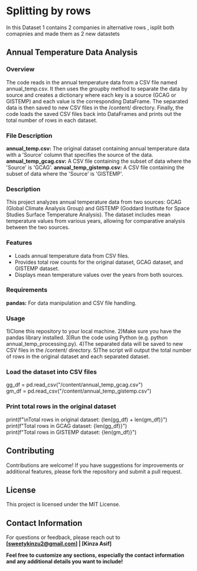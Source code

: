 # Splitting by rows
In this Dataset 1 contains 2 companies in  alternative rows , isplit both comapnies and made them as 2 new datastets

## Annual Temperature Data Analysis  

### Overview
The code reads in the annual temperature data from a CSV file named annual_temp.csv. It then uses the groupby method to separate the data by source and creates a dictionary where each key is a source (GCAG or GISTEMP) and each value is the corresponding DataFrame.
The separated data is then saved to new CSV files in the /content/ directory. Finally, the code loads the saved CSV files back into DataFrames and prints out the total number of rows in each dataset.

### File Description
**annual_temp.csv:**  The original dataset containing annual temperature data with a 'Source' column that specifies the source of the data.
**annual_temp_gcag.csv:**  A CSV file containing the subset of data where the 'Source' is 'GCAG'.
**annual_temp_gistemp.csv:**  A CSV file containing the subset of data where the 'Source' is 'GISTEMP'.

### Description  
This project analyzes annual temperature data from two sources: GCAG (Global Climate Analysis Group) and GISTEMP (Goddard Institute for Space Studies Surface Temperature Analysis). The dataset includes mean temperature values from various years, allowing for comparative analysis between the two sources.  

### Features  
- Loads annual temperature data from CSV files.  
- Provides total row counts for the original dataset, GCAG dataset, and GISTEMP dataset.  
- Displays mean temperature values over the years from both sources.  

### Requirements
**pandas:** For data manipulation and CSV file handling.

### Usage
1)Clone this repository to your local machine.
2)Make sure you have the pandas library installed.
3)Run the code using Python (e.g. python annual_temp_processing.py).
4)The separated data will be saved to new CSV files in the /content/ directory.
5)The script will output the total number of rows in the original dataset and each separated dataset.

### Load the dataset into CSV files  
gg_df = pd.read_csv("/content/annual_temp_gcag.csv")  
gm_df = pd.read_csv("/content/annual_temp_gistemp.csv")  

### Print total rows in the original dataset  
print(f"\nTotal rows in original dataset: {len(gg_df) + len(gm_df)}")  
print(f"Total rows in GCAG dataset: {len(gg_df)}")  
print(f"Total rows in GISTEMP dataset: {len(gm_df)}")  

## Contributing
Contributions are welcome! If you have suggestions for improvements or additional features, please fork the repository and submit a pull request.

## License
This project is licensed under the MIT License.

## Contact Information
For questions or feedback, please reach out to **[sweetykinzu2@gmail.com] | [Kinza Asif]**


**Feel free to customize any sections, especially the contact information and any additional details you want to include!**
